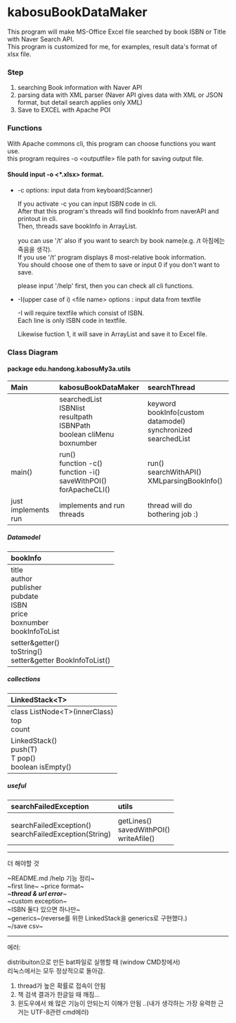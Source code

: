 # kabosuBookDataMaker 

This program will make MS-Office Excel file searched by book ISBN or Title with Naver Search API.  
This program is customized for me, for examples, result data's format of xlsx file.

### Step

1. searching Book information with Naver API  
2. parsing data with XML parser (Naver API gives data with XML or JSON format, but detail search applies only XML)  
3. Save to EXCEL with Apache POI  


### Functions

With Apache commons cli, this program can choose functions you want use.  
this program requires -o \<outputfile> file path for saving output file.  
#### Should input -o \<\*.xlsx> format.


* -c options: input data from keyboard(Scanner) 

	If you activate -c you can input ISBN code in cli.   
	After that this program's threads will find bookInfo from naverAPI and printout in cli.  
	Then, threads save bookInfo in ArrayList.  
	
	you can use '/t' also if you want to search by book name(e.g. /t 아침에는 죽음을 생각).  
	If you use '/t' program displays 8 most-relative book information.  
	You should choose one of them to save or input 0 if you don't want to save.   

	please input '/help' first, then you can check all cli functions. 


* -I(upper case of i) \<file name> options : input data from textfile

	-I will require textfile which consist of ISBN.  
	Each line is only ISBN code in textfile.  

	Likewise fuction 1, it will save in ArrayList and save it to Excel file.  


### Class Diagram

#### package edu.handong.kabosuMy3a.utils

|Main|kabosuBookDataMaker|searchThread|
|:---|:---|:---
||searchedList<br>ISBNlist<br>resultpath<br>ISBNPath<br>boolean cliMenu<br>boxnumber|keyword<br>bookInfo(custom datamodel)<br>synchronized searchedList|
|main()|run()<br>function -c()<br>function -i()<br>saveWithPOI()<br>forApacheCLI()|run()<br>searchWithAPI()<br>XMLparsingBookInfo()|
|just implements run|implements and run threads|thread will do bothering job :)|

##### Datamodel
|bookInfo|
|:---
|title<br>author<br>publisher<br>pubdate<br>ISBN<br>price<br>boxnumber<br>bookInfoToList<br>|
|setter&getter()<br>toString()<br>setter&getter BookInfoToList()|


##### collections  
|LinkedStack\<T>|
|:---
|class ListNode\<T>(innerClass)<br>top<br>count<br>|
|LinkedStack()<br>push(T)<br>T pop() <br> boolean isEmpty()|

##### useful
|searchFailedException|utils|
|:---|:----
|||
|searchFailedException()<br>searchFailedException(String)|getLines()<br>savedWithPOI()<br>writeAfile()|

---
더 해야할 것

~README.md /help 기능 정리~    
~first line~
~price format~  
~***thread & url error***~  
~custom exception~  
~ISBN 둘다 있으면 하나만~  
~generics~(reverse를 위한 LinkedStack을 generics로 구현했다.)  
~/save csv~

---
에러:

distribuiton으로 만든 bat파일로 실행할 때 (window CMD창에서)  
리눅스에서는 모두 정상적으로 돌아감.  


1. thread가 높은 확률로 접속이 안됨  
2. 책 검색 결과가 한글일 때 깨짐...   
3. 윈도우에서 왜 많은 기능이 안되는지 이해가 안됨 ..(내가 생각하는 가장 유력한 근거는 UTF-8관련 cmd에러) 
